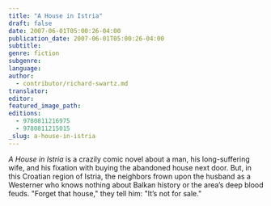 ```yaml
---
title: "A House in Istria"
draft: false
date: 2007-06-01T05:00:26-04:00
publication_date: 2007-06-01T05:00:26-04:00
subtitle:
genre: fiction
subgenre:
language:
author:
  - contributor/richard-swartz.md
translator:
editor:
featured_image_path:
editions:
  - 9780811216975
  - 9780811215015
_slug: a-house-in-istria
---
```


_A House in Istria_ is a crazily comic novel about a man, his long-suffering wife, and his fixation with buying the abandoned house next door. But, in this Croatian region of Istria, the neighbors frown upon the husband as a Westerner who knows nothing about Balkan history or the area’s deep blood feuds. "Forget that house," they tell him: "It’s not for sale."

